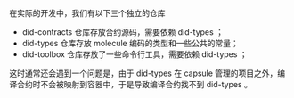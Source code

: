 在实际的开发中，我们有以下三个独立的仓库

- did-contracts 仓库存放合约源码，需要依赖 did-types ；
- did-types 仓库存放 molecule 编码的类型和一些公共的常量；
- did-toolbox 仓库存放了一些命令行工具，需要依赖 did-types ；

这时通常还会遇到一个问题是，由于 did-types 在 capsule 管理的项目之外，编译合约时不会被映射到容器中，于是导致编译合约找不到 did-types 。
